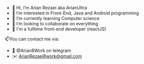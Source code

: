 - 👋 Hi, I’m Arian Rezaei aka ArianUltra
- 👀 I’m interested in Front-End, Java and Android programming
- 🌱 I’m currently learning Computer science
- 💞️ I’m looking to collaborate on everything
- 🏢 I'm a fulltime front-end developer (reactJS)

 📫You can contact me via:
- 🔵 @Arian8Work on telegram
- ✉️ ArianRezaei8work@gmail.com

<!---
Arian8Ultra/Arian8Ultra is a ✨ special ✨ repository because its `README.md` (this file) appears on your GitHub profile.
You can click the Preview link to take a look at your changes.
--->
